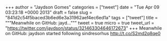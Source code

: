 
+++
author = "Jaydson Gomes"
categories = ["tweet"]
date = "Tue Apr 09 03:23:18 +0000 2013"
draft = false
slug = "841d2c54f5baced3b6ed6e3a31962aef4ec6ed1a"
tags = ["tweet"]
title = """Meanwhile on GitHub: jayd..."""
tweet = true
micro = true
tweet_url = "https://twitter.com/jaydson/status/321463304646172673"
+++
Meanwhile on GitHub: jaydson started following sindresorhus http://t.co/S2md2q8qe0
